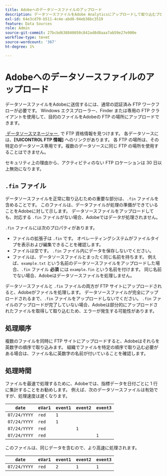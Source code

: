 ```yaml
---
title: Adobeへのデータソースファイルのアップロード
description: データソースファイルをAdobe Analyticsにアップロードして取り込むプロセス。
exl-id: 64e3cd70-b511-4c4e-abd0-94eb36bc3519
feature: Data Sources
role: Admin
source-git-commit: 27bcbd638848650c842ad8d8aaa7ab59e27e900e
workflow-type: tm+mt
source-wordcount: '367'
ht-degree: 1%

---
```


# Adobeへのデータソースファイルのアップロード

データソースファイルをAdobeに送信するには、通常の認証済み FTP ワークフローが必要です。 Windows エクスプローラー、Finder または専用の FTP クライアントを使用して、目的のファイルをAdobeの FTP の場所にアップロードできます。

[&#x200B; データソースマネージャー &#x200B;](manage.md) で FTP 資格情報を見つけます。 各データソースには、**[!UICONTROL FTP 情報]** へのリンクがあります。 各 FTP の場所は、その特定のデータソース専用です。複数のデータソースに同じ FTP の場所を使用することはできません。

セキュリティ上の理由から、アクティビティのない FTP ロケーションは 30 日以上無効になります。

## `.fin` ファイル

データソースファイルを正常に取り込むための重要な部分は、`.fin` ファイルを含めることです。 このファイルは、データファイルが処理の準備ができていることをAdobeに対して示します。 データソースファイルをアップロードしても、対応する `.fin` ファイルがない場合、Adobeではデータが処理されません。

`.fin` ファイルには次のプロパティがあります。

* ファイルの拡張子は `.fin` です。 オペレーティングシステムがファイルタイプを表示および編集できることを確認します。
* ファイルは空です。 `.fin` ファイル内にデータを保存しないでください。
* ファイルは、データソースファイルとまったく同じ名前を持ちます。 例えば、`example.txt` という名前のデータソースファイルをアップロードした場合、`.fin` ファイル **必須** には `example.fin` という名前を付けます。 同じ名前でない場合、Adobeはデータソースファイルを処理しません。

データソースファイルと `.fin` ファイルの両方が FTP サイトにアップロードされると、Adobeがファイルを処理します。 データソースファイルが完全にアップロードされるまで、`.fin` ファイルをアップロードしないでください。 `.fin` ファイルのアップロードが完了していない場合、Adobeは部分的にアップロードされたファイルを取得して取り込むため、エラーが発生する可能性があります。

## 処理順序

複数のファイルを同時に FTP サイトにアップロードすると、Adobeはそれらを英数字の順序で取り込みます。 組織でファイルを特定の順序で取り込む必要がある場合は、ファイル名に英数字の名前が付いていることを確認します。

## 処理時間

ファイルを最速で処理するために、Adobeでは、指標データを日付ごとに 1 行に集計することをお勧めします。 例えば、次のデータソースファイルは有効ですが、処理速度は遅くなります。

| `date` | `eVar1` | `event1` | `event2` | `event3` |
| --- | --- | --- | --- | --- |
| `07/24/YYYY` | `red` | `1` | | |
| `07/24/YYYY` | `red` | `1` | | |
| `07/24/YYYY` | `red` | | `1` | |
| `07/24/YYYY` | `red` | | | `1` |

このファイルは、同じデータを含むので、より高速に処理されます。

| `date` | `eVar1` | `event1` | `event2` | `event3` |
| --- | --- | --- | --- | --- |
| `07/24/YYYY` | `red` | `2` | `1` | `1` |
